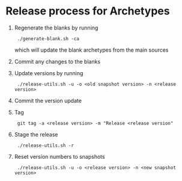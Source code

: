 Release process for Archetypes
==============================

1. Regenerate the blanks by running

        ./generate-blank.sh -ca

   which will update the blank archetypes from the main sources

2. Commit any changes to the blanks

3. Update versions by running

        ./release-utils.sh -u -o <old snapshot version> -n <release version>

4. Commit the version update
5. Tag
    
        git tag -a <release version> -m "Release <release version"
6. Stage the release
        
        ./release-utils.sh -r
7. Reset version numbers to snapshots
        
        ./release-utils.sh -u -o <release version> -n <new snapshot version>